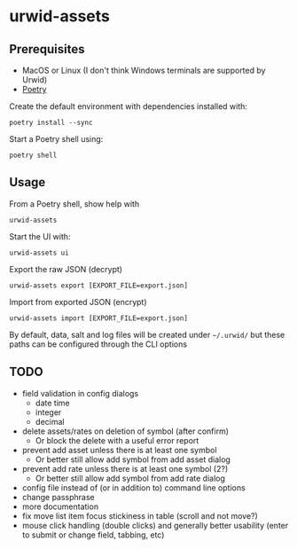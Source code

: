 # urwid-assets

## Prerequisites

- MacOS or Linux (I don't think Windows terminals are supported by Urwid)
- [Poetry](https://python-poetry.org/docs/)

Create the default environment with dependencies installed with:

```shell
poetry install --sync
```

Start a Poetry shell using:

```shell
poetry shell
```

## Usage

From a Poetry shell, show help with

```shell
urwid-assets
```

Start the UI with:

```shell
urwid-assets ui
```

Export the raw JSON (decrypt)

```shell
urwid-assets export [EXPORT_FILE=export.json]
```

Import from exported JSON (encrypt)

```shell
urwid-assets import [EXPORT_FILE=export.json]
```

By default, data, salt and log files will be created under `~/.urwid/` but these paths can be configured through the CLI
options

## TODO

- field validation in config dialogs
  - date time
  - integer
  - decimal
- delete assets/rates on deletion of symbol (after confirm)
  - Or block the delete with a useful error report
- prevent add asset unless there is at least one symbol
  - Or better still allow add symbol from add asset dialog
- prevent add rate unless there is at least one symbol (2?)
  - Or better still allow add symbol from add rate dialog
- config file instead of (or in addition to) command line options
- change passphrase
- more documentation
- fix move list item focus stickiness in table (scroll and not move?)
- mouse click handling (double clicks) and generally better usability (enter to submit or change field, tabbing, etc)
